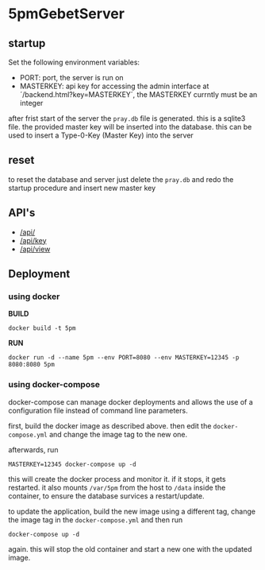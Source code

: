 # 5pmGebetServer

## startup
Set the following environment variables:
- PORT: port, the server is run on
- MASTERKEY: api key for accessing the admin interface at ´/backend.html?key=MASTERKEY´, the MASTERKEY currntly must be an integer

after frist start of the server the `pray.db` file is generated. this is a sqlite3 file.
the provided master key will be inserted into the database.
this can be used to insert a Type-0-Key (Master Key) into the server

## reset
to reset the database and server just delete the ```pray.db``` and redo the startup procedure and insert new master key


## API's
* [/api/](doc/api_.md)
* [/api/key](doc/api_key.md)
* [/api/view](doc/api_view.md)

## Deployment
### using docker
**BUILD**
```shell script
docker build -t 5pm 
```

**RUN**
```shell script
docker run -d --name 5pm --env PORT=8080 --env MASTERKEY=12345 -p 8080:8080 5pm
```

### using docker-compose
docker-compose can manage docker deployments and allows the use of a configuration file instead of command line parameters.

first, build the docker image as described above.
then edit the ```docker-compose.yml``` and change the image tag to the new one.

afterwards, run
```shell script
MASTERKEY=12345 docker-compose up -d
```

this will create the docker process and monitor it.
if it stops, it gets restarted.
it also mounts ```/var/5pm``` from the host to ```/data``` inside the container, to ensure the database survices a restart/update.

to update the application, build the new image using a different tag, change the image tag in the ```docker-compose.yml``` and then run
```shell script
docker-compose up -d
```
again. this will stop the old container and start a new one with the updated image.
